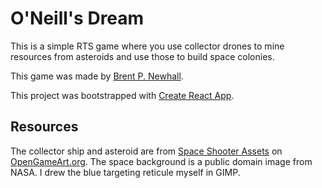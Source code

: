 # O'Neill's Dream

This is a simple RTS game where you use collector drones to mine resources
from asteroids and use those to build space colonies.

This game was made by [Brent P. Newhall](http://brentnewhall.com).

This project was bootstrapped with [Create React App](https://github.com/facebook/create-react-app).

## Resources

The collector ship and asteroid are from
[Space Shooter Assets](https://opengameart.org/content/space-shooter-assets)
on [OpenGameArt.org](https://opengameart.org). The space background is a public
domain image from NASA. I drew the blue targeting reticule myself in GIMP.